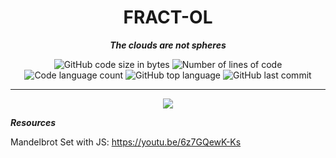 <h1 align="center">
	FRACT-OL
</h1>

<p align="center">
	<b><i>The clouds are not spheres</i></b><br>
</p>
<p align="center">
	<img alt="GitHub code size in bytes" src="https://img.shields.io/github/languages/code-size/aitorlopez42/42Barcelona-fract-ol?color=lightblue" />
	<img alt="Number of lines of code" src="https://img.shields.io/tokei/lines/github/aitorlopez42/42Barcelona-fract-ol?color=critical" />
	<img alt="Code language count" src="https://img.shields.io/github/languages/count/aitorlopez42/42Barcelona-fract-ol?color=yellow" />
	<img alt="GitHub top language" src="https://img.shields.io/github/languages/top/aitorlopez42/42Barcelona-fract-ol?color=blue" />
	<img alt="GitHub last commit" src="https://img.shields.io/github/last-commit/aitorlopez42/42Barcelona-fract-ol?color=green" />
</p>


---


<p align="center">
	<img src="https://github.com/ailopez-o/fract-ol/blob/main/img/mandelbrot_2.jpeg?raw=true" />
</p>


<p align="left">
	<b><i>Resources</i></b><br>
</p>

Mandelbrot Set with JS: https://youtu.be/6z7GQewK-Ks
